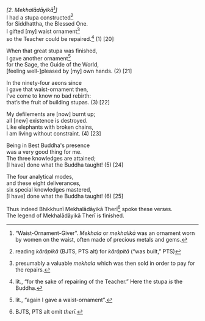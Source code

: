 *\[2. Mekhalādāyikā*[^1]*\]*  
I had a stupa constructed[^2]  
for Siddhattha, the Blessed One.  
I gifted \[my\] waist ornament[^3]  
so the Teacher could be repaired.[^4] (1) \[20\]

When that great stupa was finished,  
I gave another ornament[^5]  
for the Sage, the Guide of the World,  
\[feeling well-\]pleased by \[my\] own hands. (2) \[21\]

In the ninety-four aeons since  
I gave that waist-ornament then,  
I’ve come to know no bad rebirth:  
that’s the fruit of building stupas. (3) \[22\]

My defilements are \[now\] burnt up;  
all \[new\] existence is destroyed.  
Like elephants with broken chains,  
I am living without constraint. (4) \[23\]

Being in Best Buddha's presence  
was a very good thing for me.  
The three knowledges are attained;  
\[I have\] done what the Buddha taught! (5) \[24\]

The four analytical modes,  
and these eight deliverances,  
six special knowledges mastered,  
\[I have\] done what the Buddha taught! (6) \[25\]

Thus indeed Bhikkhunī Mekhalādāyikā Therī[^6] spoke these verses.  
The legend of Mekhalādāyikā Therī is finished.  
[^1]: “Waist-Ornament-Giver”. *Mekhala* or *mekhalikā* was an ornament
    worn by women on the waist, often made of precious metals and gems.  
[^2]: reading *kārāpikā* (BJTS, PTS alt) for *kārāpitā* (“was built,”
    PTS)  
[^3]: presumably a valuable *mekhala* which was then sold in order to
    pay for the repairs.  
[^4]: lit., “for the sake of repairing of the Teacher.” Here the stupa
    *is* the Buddha.  
[^5]: lit., “again I gave a waist-ornament”.  
[^6]: BJTS, PTS alt omit *therī.*
